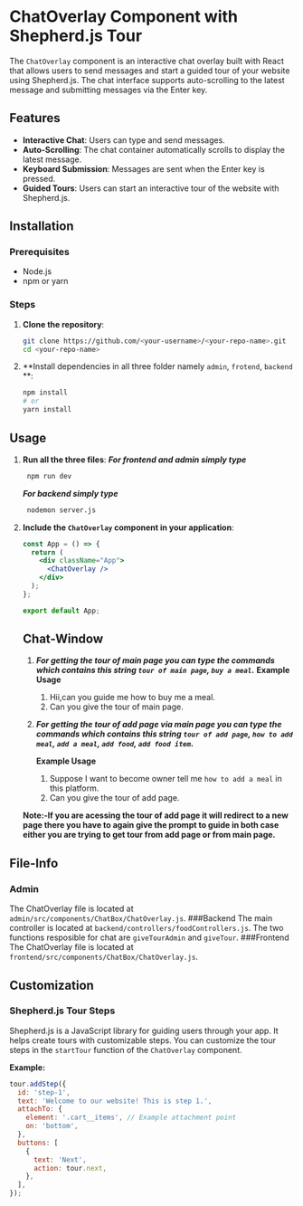 # ChatOverlay Component with Shepherd.js Tour

The `ChatOverlay` component is an interactive chat overlay built with React that allows users to send messages and start a guided tour of your website using Shepherd.js. The chat interface supports auto-scrolling to the latest message and submitting messages via the Enter key.

## Features

- **Interactive Chat**: Users can type and send messages.
- **Auto-Scrolling**: The chat container automatically scrolls to display the latest message.
- **Keyboard Submission**: Messages are sent when the Enter key is pressed.
- **Guided Tours**: Users can start an interactive tour of the website with Shepherd.js.

## Installation

### Prerequisites

- Node.js
- npm or yarn

### Steps

1. **Clone the repository**:

    ```bash
    git clone https://github.com/<your-username>/<your-repo-name>.git
    cd <your-repo-name>
    ```

2. **Install dependencies in all three folder namely `admin`, `frotend`, `backend` **:

    ```bash
    npm install
    # or
    yarn install
    ```

## Usage

1. **Run all the three files**:
     ***For frontend and admin simply type***
   ```bash
    npm run dev
   ```
     ***For backend simply type***
   ```bash
    nodemon server.js
   ```
   
3. **Include the `ChatOverlay` component in your application**:

    ```jsx
    const App = () => {
      return (
        <div className="App">
          <ChatOverlay />
        </div>
      );
    };

    export default App;
    ```

   ## Chat-Window
   1. ***For getting the tour of main page you can type the commands which contains this string `tour of main page`, `buy a meal`.***
      ****Example Usage****
      
      1. Hii,can you guide me how to buy me a meal.
      2. Can you give the tour of main page.
         
   2. ***For getting the tour of add page  via main page you can type the commands which contains this string `tour of add page`, `how to add meal`, `add a meal`, `add food`, `add food item`.***
      
      ****Example Usage****
      1. Suppose I want to become owner tell me `how to add a meal` in this platform.
      2. Can you give the tour of add page.
         
    ****Note:-If you are acessing the tour of add page it will redirect to a new page there you have to again give the prompt to guide in both case either you are trying to get tour from add page or from main page.****


## File-Info
### Admin
The ChatOverlay file is located at `admin/src/components/ChatBox/ChatOverlay.js`.
###Backend
The main controller is located at `backend/controllers/foodControllers.js`. The two functions resposible for chat are `giveTourAdmin` and `giveTour`.
###Frontend
The ChatOverlay file is located at `frontend/src/components/ChatBox/ChatOverlay.js`.


## Customization

### Shepherd.js Tour Steps

Shepherd.js is a JavaScript library for guiding users through your app. It helps create tours with customizable steps. You can customize the tour steps in the `startTour` function of the `ChatOverlay` component.

**Example:**

```jsx
tour.addStep({
  id: 'step-1',
  text: 'Welcome to our website! This is step 1.',
  attachTo: {
    element: '.cart__items', // Example attachment point
    on: 'bottom',
  },
  buttons: [
    {
      text: 'Next',
      action: tour.next,
    },
  ],
});
```
